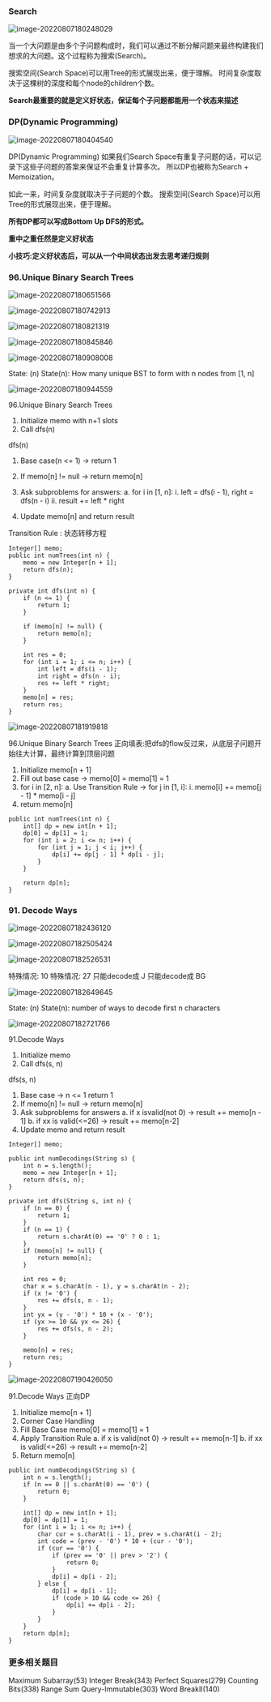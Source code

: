 ### Search

![image-20220807180248029](assets/image-20220807180248029.png)

当一个大问题是由多个子问题构成时，我们可以通过不断分解问题来最终构建我们想求的大问题。这个过程称为搜索(Search)。

搜索空间(Search Space)可以用Tree的形式展现出来，便于理解。
时间复杂度取决于这棵树的深度和每个node的children个数。

**Search最重要的就是定义好状态，保证每个子问题都能用一个状态来描述**



### DP(Dynamic Programming)

![image-20220807180404540](assets/image-20220807180404540.png)



DP(Dynamic Programming)
如果我们Search Space有重复子问题的话，可以记录下这些子问题的答案来保证不会重复计算多次。
所以DP也被称为Search + Memoization。

如此一来，时间复杂度就取决于子问题的个数。
搜索空间(Search Space)可以用Tree的形式展现出来，便于理解。

**所有DP都可以写成Bottom Up DFS的形式。**

**重中之重任然是定义好状态**

**小技巧:定义好状态后，可以从一个中间状态出发去思考递归规则**



### 96.Unique Binary Search Trees

![image-20220807180651566](assets/image-20220807180651566.png)

![image-20220807180742913](assets/image-20220807180742913.png)

![image-20220807180821319](assets/image-20220807180821319.png)

![image-20220807180845846](assets/image-20220807180845846.png)

![image-20220807180908008](assets/image-20220807180908008.png)

State: (n)
State(n): How many unique BST to form with n nodes from [1, n]

![image-20220807180944559](assets/image-20220807180944559.png)

96.Unique Binary Search Trees

1. Initialize memo with n+1 slots
2. Call dfs(n) 

dfs(n) 
1. Base case(n <= 1) → return 1
2. If memo[n] != null → return memo[n] 
3. Ask subproblems for answers:
    a.  for i in [1, n]: 
      i.  left = dfs(i - 1), right = dfs(n - i)
      ii.  result += left * right

4. Update memo[n] and return result

Transition Rule : 状态转移方程

```
Integer[] memo;
public int numTrees(int n) {
    memo = new Integer[n + 1];
    return dfs(n);
}

private int dfs(int n) {
    if (n <= 1) {
        return 1;
    }

    if (memo[n] != null) {
        return memo[n];
    }

    int res = 0;
    for (int i = 1; i <= n; i++) {
        int left = dfs(i - 1);
        int right = dfs(n - i);
        res += left * right;
    }
    memo[n] = res;
    return res;
}
```



![image-20220807181919818](assets/image-20220807181919818.png)

96.Unique Binary Search Trees
正向填表:把dfs的flow反过来，从底层子问题开始往大计算，最终计算到顶层问题
1. Initialize memo[n + 1]
2. Fill out base case → memo[0] = memo[1] = 1
3. for i in [2, n]:
   a. Use Transition Rule  → for j in [1, i]: 
          i.  memo[i] += memo[j - 1] * memo[i - j] 
4. return memo[n] 

```
public int numTrees(int n) {
    int[] dp = new int[n + 1];
    dp[0] = dp[1] = 1;
    for (int i = 2; i <= n; i++) {
        for (int j = 1; j < i; j++) {
            dp[i] += dp[j - 1] * dp[i - j];
        }
    }

    return dp[n];
}
```



### 91. Decode Ways

![image-20220807182436120](assets/image-20220807182436120.png)

![image-20220807182505424](assets/image-20220807182505424.png)

![image-20220807182526531](assets/image-20220807182526531.png)

特殊情况: 10          特殊情况: 27 
只能decode成 J      只能decode成 BG

![image-20220807182649645](assets/image-20220807182649645.png)

State: (n)
State(n):  number of ways to decode first n characters

![image-20220807182721766](assets/image-20220807182721766.png)

91.Decode Ways 

1. Initialize memo
2. Call dfs(s, n) 

dfs(s, n) 


1. Base case → n <= 1 return 1
2. If memo[n]  != null → return memo[n] 
3. Ask subproblems for answers
       a.  if x isvalid(not 0) → result += memo[n - 1]
       b. if xx is valid(<=26) → result += memo[n-2] 
4. Update memo and return result 

```
Integer[] memo;

public int numDecodings(String s) {
    int n = s.length();
    memo = new Integer[n + 1];
    return dfs(s, n);
}

private int dfs(String s, int n) {
    if (n == 0) {
        return 1;
    }
    if (n == 1) {
        return s.charAt(0) == '0' ? 0 : 1;
    }
    if (memo[n] != null) {
        return memo[n];
    }

    int res = 0;
    char x = s.charAt(n - 1), y = s.charAt(n - 2);
    if (x != '0') {
        res += dfs(s, n - 1);
    }
    int yx = (y - '0') * 10 + (x - '0');
    if (yx >= 10 && yx <= 26) {
        res += dfs(s, n - 2);
    }

    memo[n] = res;
    return res;
}
```



![image-20220807190426050](assets/image-20220807190426050.png)

91.Decode Ways 
正向DP

1. Initialize memo[n + 1]
2. Corner Case Handling
3. Fill Base Case memo[0] = memo[1] = 1
4. Apply Transition Rule
  a. if x is valid(not 0) → result += memo[n-1]
  b. if xx is valid(<=26) → result += memo[n-2]
5. Return memo[n]

```
public int numDecodings(String s) {
    int n = s.length();
    if (n == 0 || s.charAt(0) == '0') {
        return 0;
    }

    int[] dp = new int[n + 1];
    dp[0] = dp[1] = 1;
    for (int i = 1; i <= n; i++) {
        char cur = s.charAt(i - 1), prev = s.charAt(i - 2);
        int code = (prev - '0') * 10 + (cur - '0');
        if (cur == '0') {
            if (prev == '0' || prev > '2') {
                return 0;
            }
            dp[i] = dp[i - 2];
        } else {
            dp[i] = dp[i - 1];
            if (code > 10 && code <= 26) {
                dp[i] += dp[i - 2];
            }
        }
    }
    return dp[n];
}

```



### 更多相关题目

Maximum Subarray(53)
Integer Break(343)
Perfect Squares(279)
Counting Bits(338)
Range Sum Query-Immutable(303)
Word BreakII(140)
